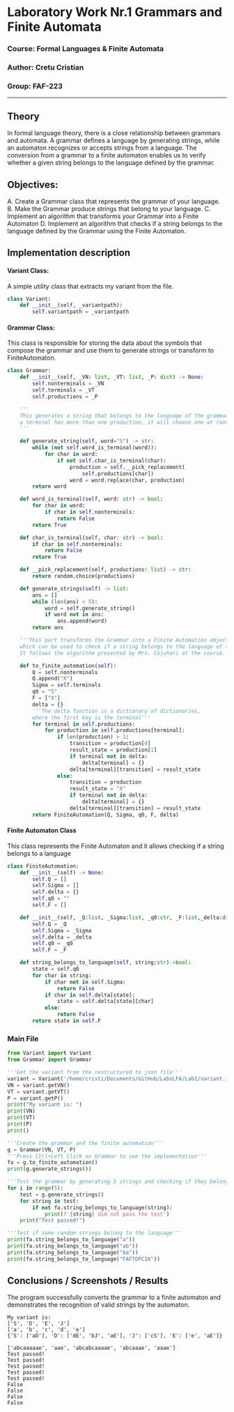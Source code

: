 # Laboratory Work Nr.1 Grammars and Finite Automata

### Course: Formal Languages & Finite Automata
### Author: Cretu Cristian
### Group: FAF-223
----

## Theory
In formal language theory, there is a close relationship between grammars and automata. A grammar defines a language by generating strings, while an automaton recognizes or accepts strings from a language. The conversion from a grammar to a finite automaton enables us to verify whether a given string belongs to the language defined by the grammar.


## Objectives:

A. Create a Grammar class that represents the grammar of your language.
B. Make the Grammar produce strings that belong to your language.
C. Implement an algorithm that transforms your Grammar into a Finite Automaton
D. Implement an algorithm that checks if a string belongs to the language defined by the Grammar using the Finite Automaton.


## Implementation description

#### Variant Class:
A simple utility class that extracts my variant from the file.
```python
class Variant:
    def __init__(self, _variantpath):
        self.variantpath = _variantpath
```


#### Grammar Class:
This class is responsible for storing the data about the symbols that compose the grammar and use them to generate strings or transform to FiniteAutomaton.
```python
class Grammar:
    def __init__(self, _VN: list, _VT: list, _P: dict) -> None:
        self.nonterminals = _VN
        self.terminals = _VT
        self.productions = _P

    '''
    This generates a string that belongs to the language of the grammar. If
    a terminal has more than one production, it will choose one at random.
    '''

    def generate_string(self, word="S") -> str:
        while (not self.word_is_terminal(word)):
            for char in word:
                if not self.char_is_terminal(char):
                    production = self.__pick_replacement(
                        self.productions[char])
                    word = word.replace(char, production)
        return word

    def word_is_terminal(self, word: str) -> bool:
        for char in word:
            if char in self.nonterminals:
                return False
        return True

    def char_is_terminal(self, char: str) -> bool:
        if char in self.nonterminals:
            return False
        return True

    def __pick_replacement(self, productions: list) -> str:
        return random.choice(productions)

    def generate_strings(self) -> list:
        ans = []
        while (len(ans) < 5):
            word = self.generate_string()
            if word not in ans:
                ans.append(word)
        return ans

    '''This part transforms the Grammar into a Finite Automation object,
    which can be used to check if a string belongs to the language of the grammar.
    It follows the algorithm presented by Mrs. Cojuhari at the course.'''

    def to_finite_automation(self):
        Q = self.nonterminals
        Q.append("X")
        Sigma = self.terminals
        q0 = "S"
        F = ["X"]
        delta = {}
        '''The delta function is a dictionary of dictionaries,
        where the first key is the terminal'''
        for terminal in self.productions:
            for production in self.productions[terminal]:
                if len(production) > 1:
                    transition = production[0]
                    result_state = production[1]
                    if terminal not in delta:
                        delta[terminal] = {}
                    delta[terminal][transition] = result_state
                else:
                    transition = production
                    result_state = "X"
                    if terminal not in delta:
                        delta[terminal] = {}
                    delta[terminal][transition] = result_state
        return FiniteAutomation(Q, Sigma, q0, F, delta)
```
#### Finite Automaton Class
This class represents the Finite Automaton and it allows checking if a string belongs to a language
```python
class FiniteAutomation:
    def __init__(self) -> None:
        self.Q = []
        self.Sigma = []
        self.delta = {}
        self.q0 = ""
        self.F = []

    def __init__(self, _Q:list, _Sigma:list, _q0:str, _F:list,_delta:dict) -> None:
        self.Q = _Q
        self.Sigma = _Sigma
        self.delta = _delta
        self.q0 = _q0
        self.F = _F

    def string_belongs_to_language(self, string:str)->bool:
        state = self.q0
        for char in string:
            if char not in self.Sigma:
                return False
            if char in self.delta[state]:
                state = self.delta[state][char]
            else:
                return False
        return state in self.F
```

### Main File
```python
from Variant import Variant
from Grammar import Grammar

'''Get the variant from the restructured to json file'''
variant = Variant('/home/cristi/Documents/GitHub/LabsLFA/Lab1/variant.json')
VN = variant.getVN()
VT = variant.getVT()
P = variant.getP()
print("My variant is: ")
print(VN)
print(VT)
print(P)
print()

'''Create the grammar and the finite automation'''
g = Grammar(VN, VT, P)
'''Press Ctrl+Left Click on Grammar to see the implementation'''
fa = g.to_finite_automation()
print(g.generate_strings())

'''Test the grammar by generating 5 strings and checking if they belong to the language'''
for i in range(5):
    test = g.generate_strings()
    for string in test:
        if not fa.string_belongs_to_language(string):
            print(f'{string} did not pass the test')
    print("Test passed!")

'''Test if some random strings belong to the language'''
print(fa.string_belongs_to_language("a"))
print(fa.string_belongs_to_language("ab"))
print(fa.string_belongs_to_language("ba"))
print(fa.string_belongs_to_language("FAFTOPCIK"))
```
## Conclusions / Screenshots / Results
The program successfully converts the grammar to a finite automaton and demonstrates the recognition of valid strings by the automaton.
```shell
My variant is:
['S', 'D', 'E', 'J']
['a', 'b', 'c', 'd', 'e']
{'S': ['aD'], 'D': ['dE', 'bJ', 'aE'], 'J': ['cS'], 'E': ['e', 'aE']}

['abcaaaaae', 'aae', 'abcabcaaaae', 'abcaaae', 'aaae']
Test passed!
Test passed!
Test passed!
Test passed!
Test passed!
False
False
False
False
```